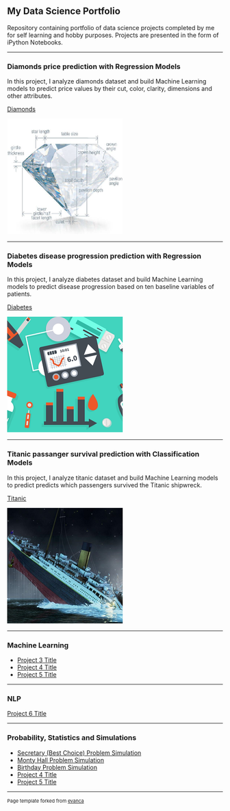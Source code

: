 ## My Data Science Portfolio

Repository containing portfolio of data science projects completed by me for self learning and hobby purposes. Projects are presented in the form of iPython Notebooks.


---
### Diamonds price prediction with Regression Models

In this project, I analyze diamonds dataset and build Machine Learning models to predict price values by their cut, color, clarity, dimensions and other attributes.

[Diamonds](https://github.com/zoisan/zoisan.github.io/blob/master/Diamonds.md)

<img src="images/diamonds.png?raw=true"/>



---

### Diabetes disease progression prediction with Regression Models

In this project, I analyze diabetes dataset and build Machine Learning models to predict disease progression based on ten baseline variables of patients.

[Diabetes](https://github.com/zoisan/zoisan.github.io/blob/master/Diabetes.md)

<img src="images/diabetes.png?raw=true"/>

---

### Titanic passanger survival prediction with Classification Models

In this project, I analyze titanic dataset and build Machine Learning models to predict predicts which passengers survived the Titanic shipwreck.

[Titanic](https://github.com/zoisan/zoisan.github.io/blob/master/Titanic.md)

<img src="images/titanic.png?raw=true"/>


---

### Machine Learning 

- [Project 3 Title](http://example.com/)
- [Project 4 Title](http://example.com/)
- [Project 5 Title](http://example.com/)


---

### NLP 

[Project 6 Title](http://example.com/)


---

### Probability, Statistics and Simulations

- [Secretary (Best Choice) Problem Simulation](https://github.com/zoisan/zoisan.github.io/blob/master/prob_stat/Secretary_Best_Choice_Problem_Simulation.md)
- [Monty Hall Problem Simulation](https://github.com/zoisan/zoisan.github.io/blob/master/prob_stat/Monty_Hall_Problem_Simulation.md)
- [Birthday Problem Simulation](https://github.com/zoisan/zoisan.github.io/blob/master/prob_stat/Birthday_Problem.md)
- [Project 4 Title](http://example.com/)
- [Project 5 Title](http://example.com/)




---
<p style="font-size:11px">Page template forked from <a href="https://github.com/evanca/quick-portfolio">evanca</a></p>
<!-- Remove above link if you don't want to attibute -->
